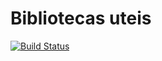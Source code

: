 # Bibliotecas uteis 

[![Build Status](https://travis-ci.org/johndizaro/bibliotecas.svg?branch=master)](https://travis-ci.org/johndizaro/bibliotecas)

